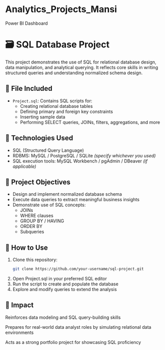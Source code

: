 # Analytics_Projects_Mansi
Power BI Dashboard

# 🗃️ SQL Database Project

This project demonstrates the use of SQL for relational database design, data manipulation, and analytical querying. It reflects core skills in writing structured queries and understanding normalized schema design.

## 📄 File Included

- `Project.sql`: Contains SQL scripts for:
  - Creating relational database tables
  - Defining primary and foreign key constraints
  - Inserting sample data
  - Performing SELECT queries, JOINs, filters, aggregations, and more

## 🧰 Technologies Used

- SQL (Structured Query Language)
- RDBMS: MySQL / PostgreSQL / SQLite *(specify whichever you used)*
- SQL execution tools: MySQL Workbench / pgAdmin / DBeaver *(if applicable)*

## 🎯 Project Objectives

- Design and implement normalized database schema
- Execute data queries to extract meaningful business insights
- Demonstrate use of SQL concepts: 
  - JOINs
  - WHERE clauses
  - GROUP BY / HAVING
  - ORDER BY
  - Subqueries

## 🚀 How to Use

1. Clone this repository:
   ```bash
   git clone https://github.com/your-username/sql-project.git
2. Open Project.sql in your preferred SQL editor
3. Run the script to create and populate the database
4. Explore and modify queries to extend the analysis

## 🌟 Impact
Reinforces data modeling and SQL query-building skills

Prepares for real-world data analyst roles by simulating relational data environments

Acts as a strong portfolio project for showcasing SQL proficiency



